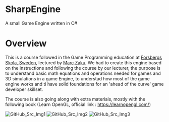 # SharpEngine
 A small Game Engine written in C#

# Overview
This is a course followed in the Game Programming education at [Forsbergs Skola, Sweden](https://github.com/forsbergsskola-se), lectured by [Marc Zaku](https://github.com/marczaku),
We had to create this engine based on the instructions and following the course by our lecturer, the purpose is to understand basic math equations and operations needed for games and 3D simulations in a game Engine, to understad how most of the game engine works and ti have solid foundations for an 'ahead of the curve' game developer skillset.

The course is also going along with extra materials, mostly with the following book (Learn OpenGL, official link : https://learnopengl.com/)


![GitHub_Src_Img1](https://user-images.githubusercontent.com/20385915/142013747-72729e4f-2f7b-4559-8559-e98b92ae3d3e.PNG)
![GitHub_Src_Img2](https://user-images.githubusercontent.com/20385915/142013726-4b371c69-9968-4f23-8a5b-3a67dc18e6fa.PNG)
![GitHub_Src_Img3](https://user-images.githubusercontent.com/20385915/142013764-41845df4-dd9b-4915-935b-11712c6d2463.PNG)

